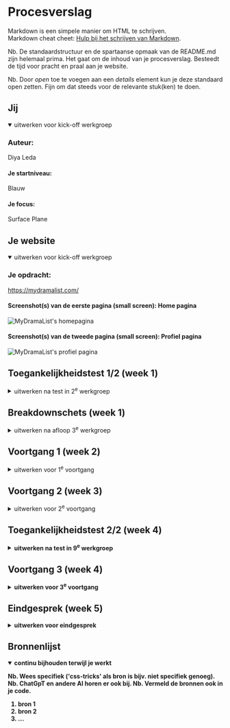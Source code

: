 # Procesverslag
Markdown is een simpele manier om HTML te schrijven.  
Markdown cheat cheet: [Hulp bij het schrijven van Markdown](https://github.com/adam-p/markdown-here/wiki/Markdown-Cheatsheet).

Nb. De standaardstructuur en de spartaanse opmaak van de README.md zijn helemaal prima. Het gaat om de inhoud van je procesverslag. Besteedt de tijd voor pracht en praal aan je website.

Nb. Door *open* toe te voegen aan een *details* element kun je deze standaard open zetten. Fijn om dat steeds voor de relevante stuk(ken) te doen.





## Jij

<details open>
  <summary>uitwerken voor kick-off werkgroep</summary>

  ### Auteur:
  Diya Leda

  #### Je startniveau:
  Blauw

  #### Je focus:
  Surface Plane
 
</details>





## Je website

<details open>
  <summary>uitwerken voor kick-off werkgroep</summary>

  ### Je opdracht:
  https://mydramalist.com/ 

  #### Screenshot(s) van de eerste pagina (small screen): Home pagina
  <img src="readme-images/WebsiteOud/HomePaginaOud.png" width="375px" alt="MyDramaList's homepagina">

  #### Screenshot(s) van de tweede pagina (small screen): Profiel pagina
  <img src="readme-images/WebsiteOud/ProfielPaginaOud.png" width="375px" alt="MyDramaList's profiel pagina">
 
</details>



## Toegankelijkheidstest 1/2 (week 1)

<details>
  <summary>uitwerken na test in 2<sup>e</sup> werkgroep</summary>

  ### Bevindingen
  Content
  <ul>
    <li>In het menu staan dingen dubbel. </li>
    <li>Op de Profiel pagina bevat 1 afkorting, Recs-> Recommendations </li>
    <li>Afbeeldingen in de News blok hebben geen omschrijving. </li>
  </ul>

  Global code
  <ul>
    <li>De lang-element is heel kort, geen idee wat dat betekend.</li>
    <li>Knoppen hebben geen toegankelijke naam.</li>
    <li>Img geen Alt-kenmerk of geen goeie naam.</li>
    <li>frame-element hebben geen titel.</li>
    <li>Links hebben geen herkenbare naam.</li>
    <li>Contrast voor- en achtergrond zijn niet goed.</li>
    <li>Tikdoelen zijn niet groot genoeg of er is niet voldoende lege ruimte.</li>
    <li>Kopelementen worden niet weergeven in aflopende volgorde. h1-> h2-> h6</li>
  </ul>

  Keyboard
  <ul>
    <li>Toen ik een keer op enter drukte ging de profiel naviagatie open. Maar na het refrence werkte het niet meer. 
        Ik kon wel zeker naar beneden en boven</li>
  </ul>

  Mobile and touch
  <ul>
    <li>Ik kan het niet rond draaien, wel in en uit zoomen.</li>
    <li>Het knopje om shows toe te voegen zijn erg klein. Ik klik dan soms mis op de titel (die leid dan naar de show pagina).</li>
    <li>De licht en donker knop in de footer(staat dubble) is moeilijk te klikken. Kan ook zijn dat het heel langzaam is qua reactie.</li>
  </ul>

Headings
  <ul>
    <li>De h1 is op de homepagina hidden.</li>
    <li>Kopelementen worden niet weergeven in aflopende volgorde. h1-> h2-> h6</li>
  </ul>

  List
  <ul>
    <li>Op de homepagina maken ze niet gebruik van een list (zover ik heb gezien).</li>
  </ul>

  Images
  <ul>
    <li>Img's bij News hebben ze geen naam.</li>
  </ul>

  Controles
  <ul>
    <li>Allen de navigatie maakt gebruik van een hover. In de footer zijn de links niet duidelijk.</li>
    <li>Geen skip link.</li>
    <li>Geen button's maar a-element.</li>
  </ul>

Appearance
  <ul>
    <li>De tekst wordt niet groter, allen de website (geen idee of dat het zo werkt of dat het fout gaat).</li>
  </ul>

Color contrast
  <ul>
    <li>Voor de normale tekst is het qua grote of kleur niet altijd goed. De kleuren zijn op sommige plekken blauw of grijs en
        die zijn niet even duidelijk als de zwart (donkere blauw?).</li>
  </ul>
</details>



## Breakdownschets (week 1)

<details>
  <summary>uitwerken na afloop 3<sup>e</sup> werkgroep</summary>

  ### de hele Home pagina: 
  <img src="readme-images/WebsiteOud/HomePaginaOudSchets.jpg" width="375px" alt="breakdown van de hele home pagina">

  ### de hele Profiel pagina: 
  <img src="readme-images/WebsiteOud/ProfielPaginaOudSchets.jpg" width="375px" alt="breakdown van de hele profiel pagina">

  ### dynamisch deel (menu): 
  <img src="readme-images/WebsiteOud/MenuOudschets.jpg" width="375px" alt="breakdown van een menu">
  <img src="readme-images/WebsiteOud/ProfielMenuOudSchets.jpg" width="375px" alt="breakdown van een profiel menu">

</details>





## Voortgang 1 (week 2)

<details>
  <summary>uitwerken voor 1<sup>e</sup> voortgang</summary>

  ### Stand van zaken
  Voor het eerste voortgangsgesprek heb ik aan de homepagina gewerkt. Voor de eerste les heb ik wel alle sections in de HTML gezet, anders leek het zo weinig. 

  Sommige sections lijken veel op elkaar, dus die kan ik dan weghalen. 


  #### Section switch
  <img src="readme-images/bespreking/w1.1.png" idth="375px" alt="Section switch" >

  #### Rating
   <img src="readme-images/bespreking/w1.2.png" idth="375px" alt="Rating">


  ### Agenda voor meeting
  samen met je groepje opstellen

  |     Diya        | Giulietta          | Keysha         | Thi                  |
  | ---             | ---                | ---            | ---                  |
  | section switch  | form               | Section switch | Slide show           |
  | Rating          | Pagina veranderd   | List           | span before:: after::|
  | ...             | ...                | ...            | ...                  |


  ### Verslag van meeting
  hier na afloop snel de uitkomsten van de meeting vastleggen

  - Section switch-> Hoeft niet te maken. Maar ik wil het wel, omdat het er gewoon  interessant lijkt en ik wil wel nieuwe dingen leren.
  - Rating-> gewoon faken
  - Hover werkte niet-> Hover werkt niet op telefoon formaat. ☹
    - Hover image, transition, opacity
  - More '>>'->  aanpassen, niet de driekhoek van het toetsenbord gebruiken. 
  - Grid maken voor je lijst of voor je lijst.
  - h2::before{}
  - <h1><img scr="" alt="website titel"></h1>

</details>





## Voortgang 2 (week 3)

<details>
  <summary>uitwerken voor 2<sup>e</sup> voortgang</summary>

  #### Carousal
  Hoe het eruit moet zien:
   <img src="readme-images/bespreking/w2.1.png" idth="375px" alt="Carousal" >
  Wat ik nu heb:
   <img src="readme-images/bespreking/w2.2.png" idth="375px" alt="Carousal" >
    - Ik heb aan Chatgpt gevraagd hoe ik dit zou maken, heb ik de divs veranderd naar section's en andere dingen. En nu wilt hij niet helemaal werken. 
  - Ook vroeg ik mij af of we een <strong>a om de article<strong> kunnen zetten of dat ik een ul, en dan a als article. Want dat heb ik bij andere stukken zo gedaan.

  #### Nth-last-of-child
  <img src="readme-images/bespreking/w2.3" idth="375px" alt="nth-last-of-child probleem" >
  <img src="readme-images/bespreking/w2.4" idth="375px" alt="nth-last-of-child probleem" >
  -Ik heb mijn code in een section gezet, die section benoemt in de css met behulp van nth-last-of-child. Maar hij wilt niks doen. Bij section 4 wilt hij het wel doen, maar bij de rest van de sections niet en ik heb geen idee waarom. 



  ### Agenda voor meeting
  samen met je groepje opstellen

  |     Diya          | Giulietta          | Keysha                    | Thi           |
  | ---               | ---                | ---                       | ---           |
  |   carousel        |  video background  | extra ruimte in de nav    | Navigatie x   |
  | nth-last-of-child | nav sticky         | kleur veranderen svg      | img size      |
  | ...               | ...                | ...                       | ...           |


  ### Verslag van meeting
  hier na afloop snel de uitkomsten van de meeting vastleggen

  - Font downloaden op google. Reset refresh. Inspect-> Network-> Font.
  - nth-of-type telt van 1t/m verder
  - Mag twee navs
  - position: fixed, om elementen vast te zetten. top: 0, right:0, left:0. 
  - Sluitmenu naar rechts. 
  - justify-self:end;

  - Lelijke manier icoon veranderen: filter: invert(1);. Van wit naar zwart of zwart naar wit. 
  - Mooie manier icoon veranderen: svg openen in studio code, de link pakken en in je html zetten. svg benoemen in de CSS en kleur veranderen




</details>





## Toegankelijkheidstest 2/2 (week 4)

<details>
  <summary>uitwerken na test in 9<sup>e</sup> werkgroep</summary>

  ### Verbeteringen
  Lijst met je bevindingen die in de test naar voren kwamen (geef ook aan wat er verbeterd is):

  ### Wat ik nog moet verbeteren
  - Hij zie de h3 binnen de a niet.
</details>





## Voortgang 3 (week 4)

<details>
  <summary>uitwerken voor 3<sup>e</sup> voortgang</summary>

  ### Tweede menu
  <img src="readme-images/bespreking/w.3.1.png" idth="375px" alt="Tweede menu" >
  Ik heb nog problemen met mijn nav. Maar daarbuiten heb ik nog een menu maar ik heb geen idee hoe ik die
  moet toevoegen. Ik heb al online gekeken, maar met de javascript geeft heb mij gewoon hoofdpijn. 

  ### Speciale button
  <img src="readme-images/bespreking/w.3.2.1.png" idth="375px" alt="speciale butten" >
  In mijn footer heb ik meerderekeren deze knop, maar ik heb ook echt geen idee hoe ik deze moet maken. Of hoe ze uberhaupt heten. 
  <img src="readme-images/bespreking/w.3.2.2.png" idth="375px" alt="speciale butten hover" >
  Als je er overheen hovered veranderd de kleur. Animatie???


  ### Agenda voor meeting
  samen met je groepje opstellen

  |     Diya          | Giulietta              | Keysha  | Thi           |
  | ---               | ---                    | ---     | ---           |
  |   andere menu     |  img + tekst stijlen   |         |               |
  | speciale button   |                        |         |               |
  | ...               | ...                    | ...     | ...           |

  ### Verslag van meeting
  hier na afloop snel de uitkomsten van de meeting vastleggen

  - display flex 
  - flex wrap
  - nog een punt
  - afbeelding grijze filter over heen-> ::before (even video zoeken)
  - Special button, de tekst wegghalen daar de svg in doen en vormgeven. 

</details>





## Eindgesprek (week 5)

<details>
  <summary>uitwerken voor eindgesprek</summary>

  ### Je uitkomst - karakteristiek screenshots:
  <img src="readme-images/dummy-plaatje.jpg" width="375px" alt="uitomst opdracht 1">


  ### Dit ging goed/Heb ik geleerd: 
  Korte omschrijving met plaatjes

  <img src="readme-images/dummy-plaatje.jpg" width="375px" alt="top">


  ### Dit was lastig/Is niet gelukt:
  Korte omschrijving met plaatjes

  <img src="readme-images/dummy-plaatje.jpg" width="375px" alt="bummer">
</details>





## Bronnenlijst

<details open>
  <summary>continu bijhouden terwijl je werkt</summary>

  Nb. Wees specifiek ('css-tricks' als bron is bijv. niet specifiek genoeg). 
  Nb. ChatGpT en andere AI horen er ook bij.
  Nb. Vermeld de bronnen ook in je code.

  1. bron 1
  2. bron 2
  3. ...

</details>
